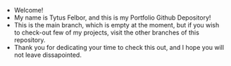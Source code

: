 - Welcome!
- My name is Tytus Felbor, and this is my Portfolio Github Depository!
- This is the main branch, which is empty at the moment, but if you wish to check-out few of my projects, visit the other branches of this repository.
- Thank you for dedicating your time to check this out, and I hope you will not leave dissapointed.
